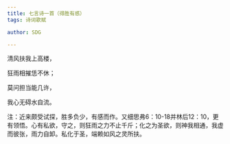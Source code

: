 ```yaml
---
title: 七言诗一首（得胜有感）
tags: 诗词歌赋

author: SDG

---
```


清风扶我上高楼，

狂雨相摧恁不休；

莫问担当能几许，

我心无碍水自流。

注：近来颇受试探，胜多负少，有感而作。又细思弗6：10-18并林后12：10，更有领悟。心有私欲，守之，则狂雨之力不止千斤；化之为圣欲，则神我相通，我虚而彼张，雨力自卸。私化于圣，端赖如风之灵所扶。